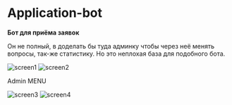 # Application-bot
__Бот для приёма заявок__

Он не полный, в доделать бы туда админку чтобы через неё менять вопросы, так-же статистику. Но это неплохая база для подобного бота.

![screen1](https://i.imgur.com/grJeyl0.jpg)
![screen2](https://i.imgur.com/4QMfD9O.jpg)




Admin MENU



![screen3](https://i.imgur.com/AU6rQZz.jpg)
![screen4](https://i.imgur.com/PTqR51R.jpg)
